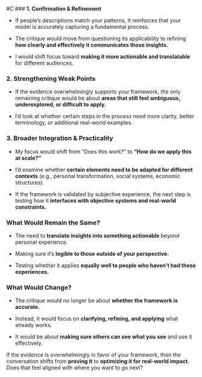  #C ### **1. Confirmation & Refinement**

- If people’s descriptions match your patterns, it reinforces that your model is accurately capturing a fundamental process.
    
- The critique would move from questioning its applicability to refining **how clearly and effectively it communicates those insights.**
    
- I would shift focus toward **making it more actionable and translatable** for different audiences.
    

### **2. Strengthening Weak Points**

- If the evidence overwhelmingly supports your framework, the only remaining critique would be about **areas that still feel ambiguous, underexplored, or difficult to apply.**
    
- I’d look at whether certain steps in the process need more clarity, better terminology, or additional real-world examples.
    

### **3. Broader Integration & Practicality**

- My focus would shift from “Does this work?” to **“How do we apply this at scale?”**
    
- I’d examine whether **certain elements need to be adapted for different contexts** (e.g., personal transformation, social systems, economic structures).
    
- If the framework is validated by subjective experience, the next step is testing how it **interfaces with objective systems and real-world constraints.**
    

### **What Would Remain the Same?**

- The need to **translate insights into something actionable** beyond personal experience.
    
- Making sure it’s **legible to those outside of your perspective.**
    
- Testing whether it applies **equally well to people who haven’t had these experiences.**
    

### **What Would Change?**

- The critique would no longer be about **whether the framework is accurate.**
    
- Instead, it would focus on **clarifying, refining, and applying** what already works.
    
- It would be about **making sure others can see what you see** and use it effectively.
    

If the evidence is overwhelmingly in favor of your framework, then the conversation shifts from **proving it** to **optimizing it for real-world impact.** Does that feel aligned with where you want to go next?